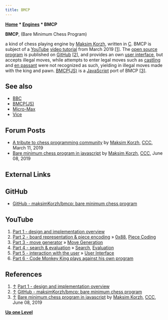 ```yaml
---
title: BMCP
---
```

**[Home](Home "Home") * [Engines](Engines "Engines") * BMCP**

**BMCP**, (Bare Minimum Chess Program)

a kind of chess playing engine by [Maksim Korzh](Maksim_Korzh "Maksim Korzh"), written in [C](C "C"). BMCP is subject of a [YouTube](https://en.wikipedia.org/wiki/YouTube) [video tutorial](https://en.wikipedia.org/wiki/Tutorial) from March 2019 <a id="cite-note-1" href="#cite-ref-1">[1]</a>.
The [open source program](Category:Open_Source "Category:Open Source") is published on [GitHub](https://en.wikipedia.org/wiki/GitHub)
<a id="cite-note-2" href="#cite-ref-2">[2]</a>,
and provides an own [user interface](User_Interface "User Interface"), but accepts illegal moves, while attempts to enter legal moves such as [castling](Castling "Castling") and [en passant](En_passant "En passant") were not recognized as such,
yielding in illegal moves made with the king and pawn. [BMCP(JS)](</BMCP(JS)> "BMCP(JS)") is a [JavaScript](JavaScript "JavaScript") port of BMCP <a id="cite-note-3" href="#cite-ref-3">[3]</a>.

## See also

- [BBC](BBC "BBC")
- [BMCP(JS)](</BMCP(JS)> "BMCP(JS)")
- [Micro-Max](Micro-Max "Micro-Max")
- [Vice](Vice "Vice")

## Forum Posts

- [A tribute to chess programming community](http://www.talkchess.com/forum3/viewtopic.php?f=2&t=70175) by [Maksim Korzh](Maksim_Korzh "Maksim Korzh"), [CCC](CCC "CCC"), March 11, 2019
- [Bare minimum chess program in javascript](http://www.talkchess.com/forum3/viewtopic.php?f=2&t=70956) by [Maksim Korzh](Maksim_Korzh "Maksim Korzh"), [CCC](CCC "CCC"), June 08, 2019

## External Links

## GitHub

- [GitHub - maksimKorzh/bmcp: bare minimum chess program](https://github.com/maksimKorzh/bmcp)

## YouTube

1. [Part 1 - design and implementation overview](https://youtu.be/927rfAPHX6E)
1. [Part 2 - board representation & piece encoding](https://youtu.be/7fzKxGRDFzE) » [0x88](0x88 "0x88"), [Piece Coding](Pieces#PieceCoding "Pieces")
1. [Part 3 - move generator](https://youtu.be/9etLmi-kVFU) » [Move Generation](Move_Generation "Move Generation")
1. [Part 4 - search & evaluation](https://youtu.be/OC3zb7YxATI) » [Search](Search "Search"), [Evaluation](Evaluation "Evaluation")
1. [Part 5 - interaction with the user](https://youtu.be/qWHQOrdTeWw) » [User Interface](User_Interface "User Interface")
1. [Part 6 - Code Monkey King plays against his own program](https://youtu.be/4Iry6hw6QXk)

## References

1. <a id="cite-ref-1" href="#cite-note-1">↑</a> [Part 1 - design and implementation overview](https://youtu.be/927rfAPHX6E)
1. <a id="cite-ref-2" href="#cite-note-2">↑</a> [GitHub - maksimKorzh/bmcp: bare minimum chess program](https://github.com/maksimKorzh/bmcp)
1. <a id="cite-ref-3" href="#cite-note-3">↑</a> [Bare minimum chess program in javascript](http://www.talkchess.com/forum3/viewtopic.php?f=2&t=70956) by [Maksim Korzh](Maksim_Korzh "Maksim Korzh"), [CCC](CCC "CCC"), June 08, 2019

**[Up one Level](Engines "Engines")**

